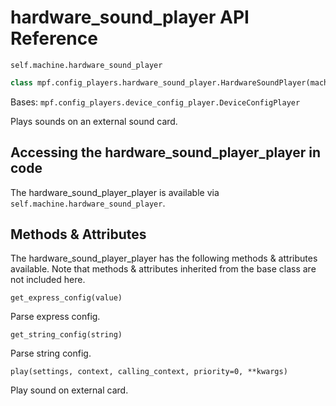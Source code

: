 # hardware_sound_player API Reference

`self.machine.hardware_sound_player`

``` python
class mpf.config_players.hardware_sound_player.HardwareSoundPlayer(machine)
```

Bases: `mpf.config_players.device_config_player.DeviceConfigPlayer`

Plays sounds on an external sound card.

## Accessing the hardware_sound_player_player in code

The hardware_sound_player_player is available via `self.machine.hardware_sound_player`.

## Methods & Attributes

The hardware_sound_player_player has the following methods & attributes available. Note that methods & attributes inherited from the base class are not included here.

`get_express_config(value)`

Parse express config.

`get_string_config(string)`

Parse string config.

`play(settings, context, calling_context, priority=0, **kwargs)`

Play sound on external card.
